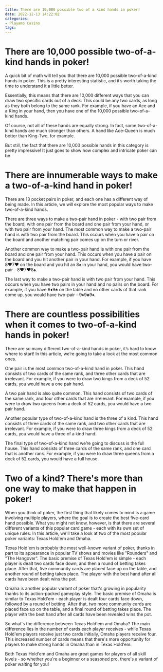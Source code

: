 ```yaml
---
title: There are 10,000 possible two of a kind hands in poker!
date: 2022-12-13 14:22:02
categories:
- Playamo Casino
tags:
---
```



#  There are 10,000 possible two-of-a-kind hands in poker!

A quick bit of math will tell you that there are 10,000 possible two-of-a-kind hands in poker. This is a pretty interesting statistic, and it’s worth taking the time to understand it a little better.

 Essentially, this means that there are 10,000 different ways that you can draw two specific cards out of a deck. This could be any two cards, as long as they both belong to the same rank. For example, if you have an Ace and a King in your hand, then you have one of the 10,000 possible two-of-a-kind hands.

Of course, not all of these hands are equally strong. In fact, some two-of-a-kind hands are much stronger than others. A hand like Ace-Queen is much better than King-Two, for example.

But still, the fact that there are 10,000 possible hands in this category is pretty impressive! It just goes to show how complex and intricate poker can be.

#  There are innumerable ways to make a two-of-a-kind hand in poker!

There are 13 pocket pairs in poker, and each one has a different way of being made. In this article, we will explore the most popular ways to make two-of-a-kind hands.

There are three ways to make a two-pair hand in poker - with two pair from the board, with one pair from the board and one pair from your hand, or with two pair from your hand. The most common way to make a two-pair hand is with two pair from the board. This occurs when you have a pair on the board and another matching pair comes up on the turn or river.

Another common way to make a two-pair hand is with one pair from the board and one pair from your hand. This occurs when you have a pair on the board and you hit another pair in your hand. For example, if you have 8♥7♥ on the board and you hit an 8♠ in your hand, you would have two-pair - 8♥7♥8♠.

The last way to make a two-pair hand is with two pair from your hand. This occurs when you have two pairs in your hand and no pairs on the board. For example, if you have 9♦9♣ on the table and no other cards of that rank come up, you would have two-pair - 9♦9♣9♦.

#  There are countless possibilities when it comes to two-of-a-kind hands in poker!

There are so many different two-of-a-kind hands in poker, it’s hard to know where to start! In this article, we’re going to take a look at the most common ones.

One pair is the most common two-of-a-kind hand in poker. This hand consists of two cards of the same rank, and three other cards that are irrelevant. For example, if you were to draw two kings from a deck of 52 cards, you would have a one pair hand.

A two pair hand is also quite common. This hand consists of two cards of the same rank, and four other cards that are irrelevant. For example, if you were to draw two queens from a deck of 52 cards, you would have a two pair hand.

Another popular type of two-of-a-kind hand is the three of a kind. This hand consists of three cards of the same rank, and two other cards that are irrelevant. For example, if you were to draw three kings from a deck of 52 cards, you would have a three of a kind hand.

The final type of two-of-a-kind hand we’re going to discuss is the full house. This hand consists of three cards of the same rank, and one card that is another rank. For example, if you were to draw three queens from a deck of 52 cards, you would have a full house.

#  Two of a kind? There's more than one way to make that happen in poker!

When you think of poker, the first thing that likely comes to mind is a game involving multiple players, where the goal is to create the best five-card hand possible. What you might not know, however, is that there are several different variants of this popular card game - each with its own set of unique rules. In this article, we'll take a look at two of the most popular poker variants: Texas Hold'em and Omaha.

Texas Hold'em is probably the most well-known variant of poker, thanks in part to its appearance in popular TV shows and movies like "Rounders" and "The Hangover". The basic premise of Texas Hold'em is simple - each player is dealt two cards face down, and then a round of betting takes place. After that, five community cards are placed face up on the table, and another round of betting takes place. The player with the best hand after all cards have been dealt wins the pot.

Omaha is another popular variant of poker that's growing in popularity thanks to its action-packed gameplay style. The basic premise of Omaha is similar to Texas Hold'em - each player is dealt four cards face down, followed by a round of betting. After that, two more community cards are placed face up on the table, and a final round of betting takes place. The player with the best hand after all cards have been revealed wins the pot.

So what's the difference between Texas Hold'em and Omaha? The main difference lies in the number of cards each player receives - while Texas Hold'em players receive just two cards initially, Omaha players receive four. This increased number of cards means that there's more opportunity for players to make strong hands in Omaha than in Texas Hold'em.

Both Texas Hold'em and Omaha are great games for players of all skill levels - so whether you're a beginner or a seasoned pro, there's a variant of poker waiting for you!
